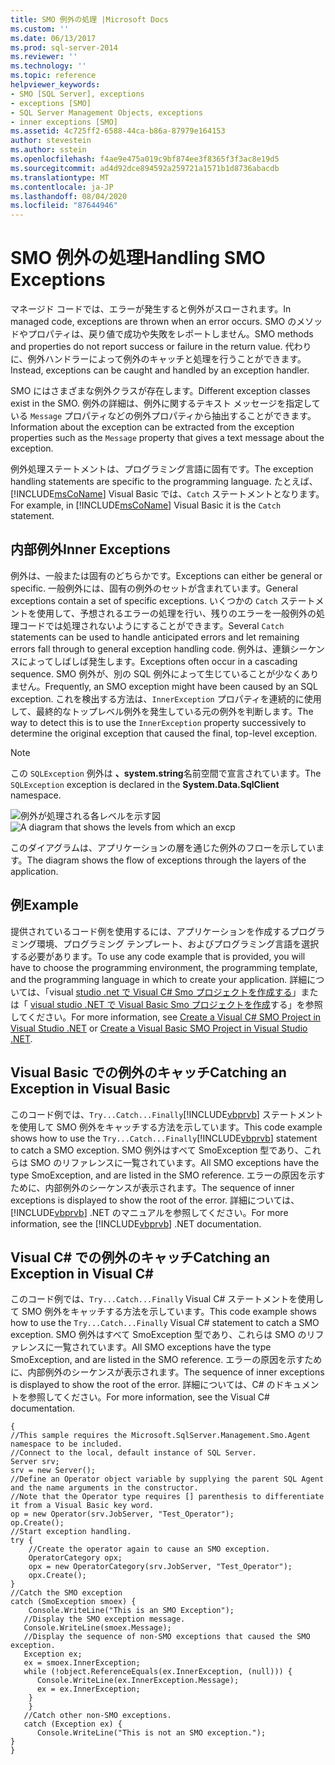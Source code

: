 ```yaml
---
title: SMO 例外の処理 |Microsoft Docs
ms.custom: ''
ms.date: 06/13/2017
ms.prod: sql-server-2014
ms.reviewer: ''
ms.technology: ''
ms.topic: reference
helpviewer_keywords:
- SMO [SQL Server], exceptions
- exceptions [SMO]
- SQL Server Management Objects, exceptions
- inner exceptions [SMO]
ms.assetid: 4c725ff2-6588-44ca-b86a-87979e164153
author: stevestein
ms.author: sstein
ms.openlocfilehash: f4ae9e475a019c9bf874ee3f8365f3f3ac8e19d5
ms.sourcegitcommit: ad4d92dce894592a259721a1571b1d8736abacdb
ms.translationtype: MT
ms.contentlocale: ja-JP
ms.lasthandoff: 08/04/2020
ms.locfileid: "87644946"
---
```

# <a name="handling-smo-exceptions"></a><span data-ttu-id="5dcb3-102">SMO 例外の処理</span><span class="sxs-lookup"><span data-stu-id="5dcb3-102">Handling SMO Exceptions</span></span>
  <span data-ttu-id="5dcb3-103">マネージド コードでは、エラーが発生すると例外がスローされます。</span><span class="sxs-lookup"><span data-stu-id="5dcb3-103">In managed code, exceptions are thrown when an error occurs.</span></span> <span data-ttu-id="5dcb3-104">SMO のメソッドやプロパティは、戻り値で成功や失敗をレポートしません。</span><span class="sxs-lookup"><span data-stu-id="5dcb3-104">SMO methods and properties do not report success or failure in the return value.</span></span> <span data-ttu-id="5dcb3-105">代わりに、例外ハンドラーによって例外のキャッチと処理を行うことができます。</span><span class="sxs-lookup"><span data-stu-id="5dcb3-105">Instead, exceptions can be caught and handled by an exception handler.</span></span>  
  
 <span data-ttu-id="5dcb3-106">SMO にはさまざまな例外クラスが存在します。</span><span class="sxs-lookup"><span data-stu-id="5dcb3-106">Different exception classes exist in the SMO.</span></span> <span data-ttu-id="5dcb3-107">例外の詳細は、例外に関するテキスト メッセージを指定している `Message` プロパティなどの例外プロパティから抽出することができます。</span><span class="sxs-lookup"><span data-stu-id="5dcb3-107">Information about the exception can be extracted from the exception properties such as the `Message` property that gives a text message about the exception.</span></span>  
  
 <span data-ttu-id="5dcb3-108">例外処理ステートメントは、プログラミング言語に固有です。</span><span class="sxs-lookup"><span data-stu-id="5dcb3-108">The exception handling statements are specific to the programming language.</span></span> <span data-ttu-id="5dcb3-109">たとえば、[!INCLUDE[msCoName](../../../includes/msconame-md.md)] Visual Basic では、`Catch` ステートメントとなります。</span><span class="sxs-lookup"><span data-stu-id="5dcb3-109">For example, in [!INCLUDE[msCoName](../../../includes/msconame-md.md)] Visual Basic it is the `Catch` statement.</span></span>  
  
## <a name="inner-exceptions"></a><span data-ttu-id="5dcb3-110">内部例外</span><span class="sxs-lookup"><span data-stu-id="5dcb3-110">Inner Exceptions</span></span>  
 <span data-ttu-id="5dcb3-111">例外は、一般または固有のどちらかです。</span><span class="sxs-lookup"><span data-stu-id="5dcb3-111">Exceptions can either be general or specific.</span></span> <span data-ttu-id="5dcb3-112">一般例外には、固有の例外のセットが含まれています。</span><span class="sxs-lookup"><span data-stu-id="5dcb3-112">General exceptions contain a set of specific exceptions.</span></span> <span data-ttu-id="5dcb3-113">いくつかの `Catch` ステートメントを使用して、予想されるエラーの処理を行い、残りのエラーを一般例外の処理コードでは処理されないようにすることができます。</span><span class="sxs-lookup"><span data-stu-id="5dcb3-113">Several `Catch` statements can be used to handle anticipated errors and let remaining errors fall through to general exception handling code.</span></span> <span data-ttu-id="5dcb3-114">例外は、連鎖シーケンスによってしばしば発生します。</span><span class="sxs-lookup"><span data-stu-id="5dcb3-114">Exceptions often occur in a cascading sequence.</span></span> <span data-ttu-id="5dcb3-115">SMO 例外が、別の SQL 例外によって生じていることが少なくありません。</span><span class="sxs-lookup"><span data-stu-id="5dcb3-115">Frequently, an SMO exception might have been caused by an SQL exception.</span></span> <span data-ttu-id="5dcb3-116">これを検出する方法は、`InnerException` プロパティを連続的に使用して、最終的なトップレベル例外を発生している元の例外を判断します。</span><span class="sxs-lookup"><span data-stu-id="5dcb3-116">The way to detect this is to use the `InnerException` property successively to determine the original exception that caused the final, top-level exception.</span></span>  
  
> [!NOTE]  
>  <span data-ttu-id="5dcb3-117">この `SQLException` 例外は **、system.string**名前空間で宣言されています。</span><span class="sxs-lookup"><span data-stu-id="5dcb3-117">The `SQLException` exception is declared in the **System.Data.SqlClient** namespace.</span></span>  
  
 <span data-ttu-id="5dcb3-118">![例外が処理される各レベルを示す図](../../../database-engine/dev-guide/media/exception-flow.gif "例外が処理される各レベルを示す図")</span><span class="sxs-lookup"><span data-stu-id="5dcb3-118">![A diagram that shows the levels from which an excp](../../../database-engine/dev-guide/media/exception-flow.gif "A diagram that shows the levels from which an excp")</span></span>  
  
 <span data-ttu-id="5dcb3-119">このダイアグラムは、アプリケーションの層を通じた例外のフローを示しています。</span><span class="sxs-lookup"><span data-stu-id="5dcb3-119">The diagram shows the flow of exceptions through the layers of the application.</span></span>  
  
## <a name="example"></a><span data-ttu-id="5dcb3-120">例</span><span class="sxs-lookup"><span data-stu-id="5dcb3-120">Example</span></span>  
 <span data-ttu-id="5dcb3-121">提供されているコード例を使用するには、アプリケーションを作成するプログラミング環境、プログラミング テンプレート、およびプログラミング言語を選択する必要があります。</span><span class="sxs-lookup"><span data-stu-id="5dcb3-121">To use any code example that is provided, you will have to choose the programming environment, the programming template, and the programming language in which to create your application.</span></span> <span data-ttu-id="5dcb3-122">詳細については、「visual [studio .net で Visual C&#35; Smo プロジェクトを作成する](../how-to-create-a-visual-csharp-smo-project-in-visual-studio-net.md)」または「 [visual studio .NET で Visual Basic Smo プロジェクトを作成](../../../database-engine/dev-guide/create-a-visual-basic-smo-project-in-visual-studio-net.md)する」を参照してください。</span><span class="sxs-lookup"><span data-stu-id="5dcb3-122">For more information, see [Create a Visual C&#35; SMO Project in Visual Studio .NET](../how-to-create-a-visual-csharp-smo-project-in-visual-studio-net.md) or [Create a Visual Basic SMO Project in Visual Studio .NET](../../../database-engine/dev-guide/create-a-visual-basic-smo-project-in-visual-studio-net.md).</span></span>  
  
## <a name="catching-an-exception-in-visual-basic"></a><span data-ttu-id="5dcb3-123">Visual Basic での例外のキャッチ</span><span class="sxs-lookup"><span data-stu-id="5dcb3-123">Catching an Exception in Visual Basic</span></span>  
 <span data-ttu-id="5dcb3-124">このコード例では、`Try...Catch...Finally`[!INCLUDE[vbprvb](../../../includes/vbprvb-md.md)] ステートメントを使用して SMO 例外をキャッチする方法を示しています。</span><span class="sxs-lookup"><span data-stu-id="5dcb3-124">This code example shows how to use the `Try...Catch...Finally`[!INCLUDE[vbprvb](../../../includes/vbprvb-md.md)] statement to catch a SMO exception.</span></span> <span data-ttu-id="5dcb3-125">SMO 例外はすべて SmoException 型であり、これらは SMO のリファレンスに一覧されています。</span><span class="sxs-lookup"><span data-stu-id="5dcb3-125">All SMO exceptions have the type SmoException, and are listed in the SMO reference.</span></span> <span data-ttu-id="5dcb3-126">エラーの原因を示すために、内部例外のシーケンスが表示されます。</span><span class="sxs-lookup"><span data-stu-id="5dcb3-126">The sequence of inner exceptions is displayed to show the root of the error.</span></span> <span data-ttu-id="5dcb3-127">詳細については、 [!INCLUDE[vbprvb](../../../includes/vbprvb-md.md)] .NET のマニュアルを参照してください。</span><span class="sxs-lookup"><span data-stu-id="5dcb3-127">For more information, see the [!INCLUDE[vbprvb](../../../includes/vbprvb-md.md)] .NET documentation.</span></span>  
  
<!-- TODO: review snippet reference  [!CODE [SMO How to#SMO_VBExceptions1](SMO How to#SMO_VBExceptions1)]  -->  
  
## <a name="catching-an-exception-in-visual-c"></a><span data-ttu-id="5dcb3-128">Visual C# での例外のキャッチ</span><span class="sxs-lookup"><span data-stu-id="5dcb3-128">Catching an Exception in Visual C#</span></span>  
 <span data-ttu-id="5dcb3-129">このコード例では、`Try...Catch...Finally` Visual C# ステートメントを使用して SMO 例外をキャッチする方法を示しています。</span><span class="sxs-lookup"><span data-stu-id="5dcb3-129">This code example shows how to use the `Try...Catch...Finally` Visual C# statement to catch a SMO exception.</span></span> <span data-ttu-id="5dcb3-130">SMO 例外はすべて SmoException 型であり、これらは SMO のリファレンスに一覧されています。</span><span class="sxs-lookup"><span data-stu-id="5dcb3-130">All SMO exceptions have the type SmoException, and are listed in the SMO reference.</span></span> <span data-ttu-id="5dcb3-131">エラーの原因を示すために、内部例外のシーケンスが表示されます。</span><span class="sxs-lookup"><span data-stu-id="5dcb3-131">The sequence of inner exceptions is displayed to show the root of the error.</span></span> <span data-ttu-id="5dcb3-132">詳細については、C# のドキュメントを参照してください。</span><span class="sxs-lookup"><span data-stu-id="5dcb3-132">For more information, see the Visual C# documentation.</span></span>  
  
```  
{   
//This sample requires the Microsoft.SqlServer.Management.Smo.Agent namespace to be included.   
//Connect to the local, default instance of SQL Server.   
Server srv;   
srv = new Server();   
//Define an Operator object variable by supplying the parent SQL Agent and the name arguments in the constructor.   
//Note that the Operator type requires [] parenthesis to differentiate it from a Visual Basic key word.   
op = new Operator(srv.JobServer, "Test_Operator");   
op.Create();   
//Start exception handling.   
try {   
    //Create the operator again to cause an SMO exception.   
    OperatorCategory opx;   
    opx = new OperatorCategory(srv.JobServer, "Test_Operator");   
    opx.Create();   
}   
//Catch the SMO exception   
catch (SmoException smoex) {   
    Console.WriteLine("This is an SMO Exception");   
   //Display the SMO exception message.   
   Console.WriteLine(smoex.Message);   
   //Display the sequence of non-SMO exceptions that caused the SMO exception.   
   Exception ex;   
   ex = smoex.InnerException;   
   while (!object.ReferenceEquals(ex.InnerException, (null))) {   
      Console.WriteLine(ex.InnerException.Message);   
      ex = ex.InnerException;   
    }   
    }   
   //Catch other non-SMO exceptions.   
   catch (Exception ex) {   
      Console.WriteLine("This is not an SMO exception.");   
}   
}  
```  
  
  
